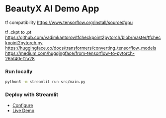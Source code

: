 # BeautyX AI Demo App

tf compatibility 
https://www.tensorflow.org/install/source#gpu

tf .ckpt to .pt
https://github.com/vadimkantorov/tfcheckpoint2pytorch/blob/master/tfcheckpoint2pytorch.py
https://huggingface.co/docs/transformers/converting_tensorflow_models
https://medium.com/huggingface/from-tensorflow-to-pytorch-265f40ef2a28

### Run locally

```bash
python3 -m streamlit run src/main.py
```

### Deploy with Streamlit
- [Configure](https://share.streamlit.io/)
- [Live Demo](https://beautyx.streamlit.app/)